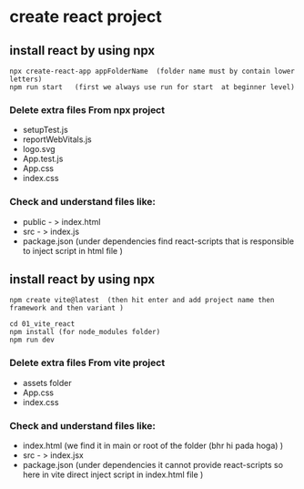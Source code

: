 # create react project 

## install react by using npx 

``` terminal
npx create-react-app appFolderName  (folder name must by contain lower letters)
npm run start   (first we always use run for start  at beginner level)

``` 
### Delete extra files From npx project
- setupTest.js
- reportWebVitals.js
- logo.svg
- App.test.js
- App.css
- index.css

### Check and understand files like:
- public - > index.html
- src    - > index.js
- package.json  (under dependencies find react-scripts that is responsible to inject script in html file )



## install react by using npx 

``` terminal
npm create vite@latest  (then hit enter and add project name then framework and then variant )

cd 01_vite_react
npm install (for node_modules folder)
npm run dev

```
### Delete extra files From vite project
- assets folder
- App.css
- index.css


### Check and understand files like:
- index.html (we find it in main or root of the folder (bhr hi pada hoga) )
- src    - > index.jsx
- package.json  (under dependencies it cannot provide  react-scripts so here in vite direct  inject script in index.html file  )
